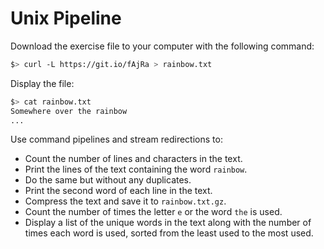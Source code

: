 # Unix Pipeline

<!-- START doctoc -->
<!-- END doctoc -->

Download the exercise file to your computer with the following command:

```bash
$> curl -L https://git.io/fAjRa > rainbow.txt
```

Display the file:

```bash
$> cat rainbow.txt
Somewhere over the rainbow
...
```

Use command pipelines and stream redirections to:

* Count the number of lines and characters in the text.
* Print the lines of the text containing the word `rainbow`.
* Do the same but without any duplicates.
* Print the second word of each line in the text.
* Compress the text and save it to `rainbow.txt.gz`.
* Count the number of times the letter `e` or the word `the` is used.
* Display a list of the unique words in the text along with the number of times each word is used,
  sorted from the least used to the most used.
